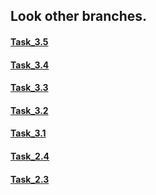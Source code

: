 ## Look other branches.
#### [Task_3.5](https://github.com/elgrenka/test-sozdavatel/tree/Task_3.5 "Task_3.5") <br>
#### [Task_3.4](https://github.com/elgrenka/test-sozdavatel/tree/Task_3.4 "Task_3.4") <br>
#### [Task_3.3](https://github.com/elgrenka/test-sozdavatel/tree/Task_3.3 "Task_3.3") <br>
#### [Task_3.2](https://github.com/elgrenka/test-sozdavatel/tree/Task_3.2 "Task_3.2") <br>
#### [Task_3.1](https://github.com/elgrenka/test-sozdavatel/tree/Task_3.1 "Task_3.1") <br>
#### [Task_2.4](https://github.com/elgrenka/test-sozdavatel/tree/Task_2.4 "Task_2.4") <br>
#### [Task_2.3](https://github.com/elgrenka/test-sozdavatel/tree/Task_2.3 "Task_2.3") <br>
